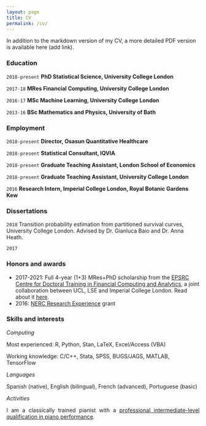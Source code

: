 ```yaml
---
layout: page
title: CV
permalink: /cv/
---
```


In addition to the markdown version of my CV, a more detailed PDF version is available here (add link).

### Education

`2018-present`
__PhD Statistical Science, University College London__

`2017-18`
__MRes Financial Computing, University College London__

`2016-17`
__MSc Machine Learning, University College London__

`2013-16`
__BSc Mathematics and Physics, University of Bath__


### Employment

`2018-present`
__Director, Osasun Quantitative Healthcare__

`2018-present`
__Statistical Consultant, IQVIA__

`2018-present`
__Graduate Teaching Assistant, London School of Economics__

`2018-present`
__Graduate Teaching Assistant, University College London__

`2016`
__Research Intern, Imperial College London, Royal Botanic Gardens Kew__

### Dissertations

`2018`
Transition probability estimation from partitioned survival curves, University College London. Advised by Dr. Gianluca Baio and Dr. Anna Heath. 

`2017`

### Honors and awards

<p align="justify"><ul><li>2017-2021: Full 4-year (1+3) MRes+PhD scholarship from the <a href="https://financialcomputing.org/">EPSRC Centre for Doctoral Training in Financial Computing and Analytics</a>, a joint collaboration between UCL, LSE and Imperial College London. Read about it <a href="https://www.ft.com/content/0664cd92-6277-11e1-872e-00144feabdc0">here</a>.</li><li>2016: <a href="https://nerc.ukri.org/funding/available/postgrad/advanced/experience/">NERC Research Experience</a> grant</li></ul></p>  

### Skills and interests

*Computing*

Most experienced: R, Python, Stan, LaTeX, Excel/Access (VBA)

Working knowledge: C/C++, Stata, SPSS, BUGS/JAGS, MATLAB, TensorFlow

*Languages*

Spanish (native), English (bilingual), French (advanced), Portuguese (basic)

*Activities*

<p align="justify">I am a classically trained pianist with a <a href="http://katarinagurska.com/en/curso-of/ensenanza-profesional/">professional intermediate-level qualification in piano performance</a>.</p>




